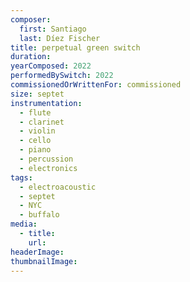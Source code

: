 ```yaml
---
composer:
  first: Santiago
  last: Díez Fischer
title: perpetual green switch
duration:
yearComposed: 2022
performedBySwitch: 2022
commissionedOrWrittenFor: commissioned
size: septet
instrumentation:
  - flute
  - clarinet
  - violin
  - cello
  - piano
  - percussion
  - electronics
tags:
  - electroacoustic
  - septet
  - NYC
  - buffalo
media:
  - title:
    url:
headerImage:
thumbnailImage:
---
```

